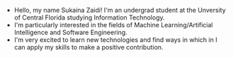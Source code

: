 - Hello, my name Sukaina Zaidi! I'm an undergrad student at the Unversity of Central Florida studying Information Technology.
- I'm particularly interested in the fields of Machine Learning/Artificial Intelligence and Software Engineering.
- I'm very excited to learn new technologies and find ways in which in I can apply my skills to make a positive contribution.
  

<!---
sukainazaidi/sukainazaidi is a ✨ special ✨ repository because its `README.md` (this file) appears on your GitHub profile.
You can click the Preview link to take a look at your changes.
--->
